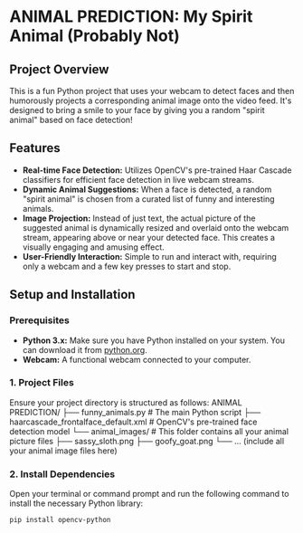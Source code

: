 # ANIMAL PREDICTION: My Spirit Animal (Probably Not)

## Project Overview

This is a fun Python project that uses your webcam to detect faces and then humorously projects a corresponding animal image onto the video feed. It's designed to bring a smile to your face by giving you a random "spirit animal" based on face detection!

## Features

* **Real-time Face Detection:** Utilizes OpenCV's pre-trained Haar Cascade classifiers for efficient face detection in live webcam streams.
* **Dynamic Animal Suggestions:** When a face is detected, a random "spirit animal" is chosen from a curated list of funny and interesting animals.
* **Image Projection:** Instead of just text, the actual picture of the suggested animal is dynamically resized and overlaid onto the webcam stream, appearing above or near your detected face. This creates a visually engaging and amusing effect.
* **User-Friendly Interaction:** Simple to run and interact with, requiring only a webcam and a few key presses to start and stop.

## Setup and Installation

### Prerequisites

* **Python 3.x:** Make sure you have Python installed on your system. You can download it from [python.org](https://www.python.org/downloads/).
* **Webcam:** A functional webcam connected to your computer.

### 1. Project Files

Ensure your project directory is structured as follows:
ANIMAL PREDICTION/
├── funny_animals.py         # The main Python script
├── haarcascade_frontalface_default.xml # OpenCV's pre-trained face detection model
└── animal_images/           # This folder contains all your animal picture files
├── sassy_sloth.png
├── goofy_goat.png
└── ... (include all your animal image files here)
### 2. Install Dependencies

Open your terminal or command prompt and run the following command to install the necessary Python library:

```bash
pip install opencv-python
